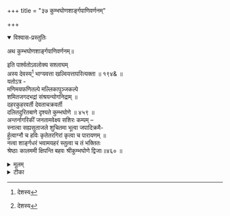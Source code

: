 +++
title = "३७ कुम्भघोणशार्ङ्गपाणिवर्णनम्"

+++

<details open><summary>विश्वास-प्रस्तुतिः</summary>

अथ कुम्भघोणशार्ङ्गपाणिवर्णनम्॥

इति पार्श्वतोऽवलोक्य सश्लाघम्   
अस्य देवस्य[^626] भाग्यवत्ता खल्वियत्तापरित्यक्ता ॥ १९४& ॥   
यतोऽत्र -   
मणिमयफणितल्पे मल्लिकापुञ्जकल्पे   
शमितजगदभद्रां संश्रयन्योगनिद्राम् ॥   
दहरकुहरवर्ती देवताचक्रवर्ती   
दलितदुरितबाणे दृश्यते कुम्भघोणे ॥ ४५९ ॥   
अन्तर्नागरिकीं जनतामवेक्ष्य सशिरः कम्पम् –   
स्नात्वा सह्यसुताजले शुचितमा भूत्वा जपादिक्रमै-   
र्हुत्वाग्नौ च हविः कृतेतरगिरां कृत्वा च पारायणम् ॥   
नत्वा शार्ङ्गधरं भवामयहरं स्तुत्वा च तं भक्तितः   
श्रेष्ठाः कालममी क्षिपन्ति बहवः श्रीकुम्भघोणे द्विजाः॥४६० ॥
</details>

<details><summary>मूलम्</summary>

अथ कुम्भघोणशार्ङ्गपाणिवर्णनम्॥

इति पार्श्वतोऽवलोक्य सश्लाघम्   
अस्य देवस्य[^626] भाग्यवत्ता खल्वियत्तापरित्यक्ता ॥ १९४& ॥   
यतोऽत्र -   
मणिमयफणितल्पे मल्लिकापुञ्जकल्पे   
शमितजगदभद्रां संश्रयन्योगनिद्राम् ॥   
दहरकुहरवर्ती देवताचक्रवर्ती   
दलितदुरितबाणे दृश्यते कुम्भघोणे ॥ ४५९ ॥   
अन्तर्नागरिकीं जनतामवेक्ष्य सशिरः कम्पम् –   
स्नात्वा सह्यसुताजले शुचितमा भूत्वा जपादिक्रमै-   
र्हुत्वाग्नौ च हविः कृतेतरगिरां कृत्वा च पारायणम् ॥   
नत्वा शार्ङ्गधरं भवामयहरं स्तुत्वा च तं भक्तितः   
श्रेष्ठाः कालममी क्षिपन्ति बहवः श्रीकुम्भघोणे द्विजाः॥४६० ॥
</details>

<details><summary>टीका</summary>

[^626]:
     देशस्य


अस्येति । अस्य पुरोदृश्यमानस्य देवस्य शार्ङ्गपाणिन: भाग्यवत्ता ऐश्वर्यवत्त्वं, इयत्तापरित्यक्ता परिमितिरहिता निःसीमेत्यर्थः ॥ १९४& ॥

मणिमयेति । मल्लिकापुञ्जकल्पे मल्लिकाकुसुमराशितुल्ये तद्वन्मृदुनीत्यर्थः । मणिमयो रत्नप्रचुरः फणी शेष एव तल्पं शय्या तस्मिन् शमितं जगतो विश्वस्य अभद्रममङ्गलं यया तां योगः वृत्तिनिरोधरूपः समाधिः तद्रूपां निद्रां प्रलयकाले सर्वमात्मनि प्रविलाप्य स्वस्थस्थितिमिति यावत् । संश्रयन् आश्रयन् सन् किंच दहरमन्तराकाशस्तदेव कुहरं विवरं तद्वर्ती अन्तर्यामीत्यर्थः । देवतानां चक्रवर्ती श्रेष्ठो भगवान्, दलितः भग्न: दुरितं पापमेव बाणः, ( बाणवत् पीडाकरत्वात् ) येन तस्मिन् कुम्भघोणे नाम क्षेत्रे दृश्यते अवलोक्यते, जनैरिति शेषः ॥ ४५९ ॥

अन्तरिति । अन्तः पुरमध्ये नगरे भवा नागरिकी तां जनतां जनसमूहम्

- स्नात्वेति । श्रीकुम्भघोणे नगरे श्रेष्ठाः अमी बहवो द्विजाः ब्राह्मणाः सह्यसुतायाः कावेर्याः जले स्नात्वा जपः गायत्र्यादिमन्त्राणामुपांशुपाठ : आदिमुख्यो येषु तैः क्रमैः संध्यादिभिः कर्मक्रमैरित्यर्थः । शुचितमाः पवित्रतरा भूला, अग्नौ च हविघृतादिकं हुत्वा विधिवत् प्रक्षिप्य कृतेतराः रचितभिन्नाः नित्याः या गिरः वाण्यः तासां, वेदवाचामित्यर्थः । पारायणं पठनं च ब्रह्मयज्ञसमये इत्यर्थः । कृत्वा, भवामयहरं संसाररोगहरं शार्ङ्गधरं विष्णुं नत्वा नमस्कृत्य तं विष्णुं भगवन्तं च भक्तितः स्तुत्वा च कालं क्षिपन्ति निर्यापयन्ति ॥ ४६० ॥
</details>



